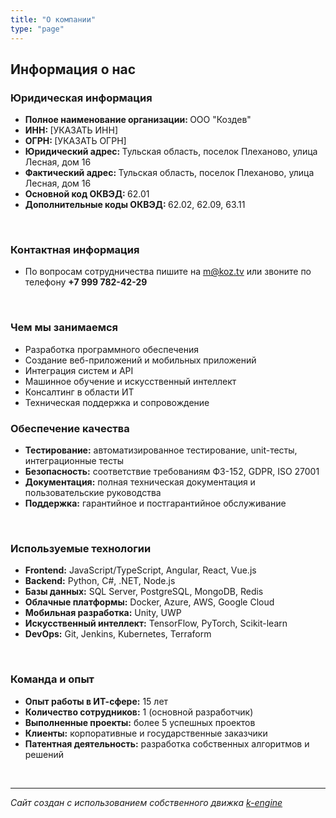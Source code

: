 ```yaml
---
title: "О компании"
type: "page"
---
```


<div class="accreditation-info">
  <h2>Информация о нас</h2>
  
  <div class="legal-info">
    <h3>Юридическая информация</h3>
    <ul>
      <li><strong>Полное наименование организации: </strong>ООО "Коздев"</li>
      <li><strong>ИНН: </strong> [УКАЗАТЬ ИНН]</li>
      <li><strong>ОГРН: </strong> [УКАЗАТЬ ОГРН]</li>
      <li><strong>Юридический адрес: </strong>Тульская область, поселок Плеханово, улица Лесная, дом 16</li>
      <li><strong>Фактический адрес: </strong>Тульская область, поселок Плеханово, улица Лесная, дом 16</li>
      <li><strong>Основной код ОКВЭД: </strong>62.01</li>
      <li><strong>Дополнительные коды ОКВЭД: </strong>62.02, 62.09, 63.11</li>
    </ul>
  </div>
  <br/>
  <div class="contact-info">
    <h3>Контактная информация</h3>
    <ul>
      <li>По вопросам сотрудничества пишите на <a href="mailto:m@koz.tv">m@koz.tv</a> или звоните по телефону <strong>+7 999 782-42-29</strong></li>
    </ul>
  </div>

  <br/>
  <div class="activity-info">
    <h3>Чем мы занимаемся</h3>
    <ul>
      <li>Разработка программного обеспечения</li>
      <li>Создание веб-приложений и мобильных приложений</li>
      <li>Интеграция систем и API</li>
      <li>Машинное обучение и искусственный интеллект</li>
      <li>Консалтинг в области ИТ</li>
      <li>Техническая поддержка и сопровождение</li>
    </ul>
  </div>
  
  <div class="quality-assurance">
    <h3>Обеспечение качества</h3>
    <ul>
      <li><strong>Тестирование:</strong> автоматизированное тестирование, unit-тесты, интеграционные тесты</li>
      <li><strong>Безопасность:</strong> соответствие требованиям ФЗ-152, GDPR, ISO 27001</li>
      <li><strong>Документация:</strong> полная техническая документация и пользовательские руководства</li>
      <li><strong>Поддержка:</strong> гарантийное и постгарантийное обслуживание</li>
    </ul>
  </div>
</div>

  <br/>
  <div class="technologies">
    <h3>Используемые технологии</h3>
    <ul>
      <li><strong>Frontend:</strong> JavaScript/TypeScript, Angular, React, Vue.js</li>
      <li><strong>Backend:</strong> Python, C#, .NET, Node.js</li>
      <li><strong>Базы данных:</strong> SQL Server, PostgreSQL, MongoDB, Redis</li>
      <li><strong>Облачные платформы:</strong> Docker, Azure, AWS, Google Cloud</li>
      <li><strong>Мобильная разработка:</strong> Unity, UWP</li>
      <li><strong>Искусственный интеллект:</strong> TensorFlow, PyTorch, Scikit-learn</li>
      <li><strong>DevOps:</strong> Git, Jenkins, Kubernetes, Terraform</li>
    </ul>
  </div>

  <br/>
  <div class="team-info">
    <h3>Команда и опыт</h3>
    <ul>
      <li><strong>Опыт работы в ИТ-сфере:</strong> 15 лет</li>
      <li><strong>Количество сотрудников:</strong> 1 (основной разработчик)</li>
      <li><strong>Выполненные проекты:</strong> более 5 успешных проектов</li>
      <li><strong>Клиенты:</strong> корпоративные и государственные заказчики</li>
      <li><strong>Патентная деятельность:</strong> разработка собственных алгоритмов и решений</li>
    </ul>
  </div>

  <br/>


---

*Сайт создан с использованием собственного движка [k-engine](https://github.com/mixvlad/k-engine)* 